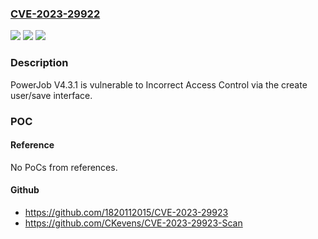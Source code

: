 ### [CVE-2023-29922](https://cve.mitre.org/cgi-bin/cvename.cgi?name=CVE-2023-29922)
![](https://img.shields.io/static/v1?label=Product&message=n%2Fa&color=blue)
![](https://img.shields.io/static/v1?label=Version&message=n%2Fa&color=blue)
![](https://img.shields.io/static/v1?label=Vulnerability&message=n%2Fa&color=brighgreen)

### Description

PowerJob V4.3.1 is vulnerable to Incorrect Access Control via the create user/save interface.

### POC

#### Reference
No PoCs from references.

#### Github
- https://github.com/1820112015/CVE-2023-29923
- https://github.com/CKevens/CVE-2023-29923-Scan

